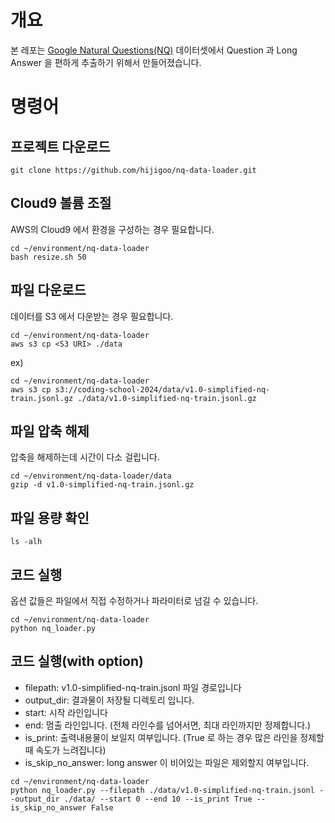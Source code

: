 # 개요
본 레포는 [Google Natural Questions(NQ)](https://ai.google.com/research/NaturalQuestions/) 데이터셋에서 Question 과 Long Answer 을 편하게 추출하기 위해서 만들어졌습니다.

# 명령어

## 프로젝트 다운로드
```
git clone https://github.com/hijigoo/nq-data-loader.git
```

## Cloud9 볼륨 조절
AWS의 Cloud9 에서 환경을 구성하는 경우 필요합니다.
```
cd ~/environment/nq-data-loader
bash resize.sh 50
```

## 파일 다운로드
데이터를 S3 에서 다운받는 경우 필요합니다.
```
cd ~/environment/nq-data-loader
aws s3 cp <S3 URI> ./data
```

ex)
```
cd ~/environment/nq-data-loader
aws s3 cp s3://coding-school-2024/data/v1.0-simplified-nq-train.jsonl.gz ./data/v1.0-simplified-nq-train.jsonl.gz
```

## 파일 압축 해제
압축을 해제하는데 시간이 다소 걸립니다.
```
cd ~/environment/nq-data-loader/data
gzip -d v1.0-simplified-nq-train.jsonl.gz 
```

## 파일 용량 확인
```
ls -alh
```

## 코드 실행
옵션 값들은 파일에서 직접 수정하거나 파라미터로 넘길 수 있습니다.
```
cd ~/environment/nq-data-loader
python nq_loader.py
```

## 코드 실행(with option)
- filepath: v1.0-simplified-nq-train.jsonl 파일 경로입니다
- output_dir: 결과물이 저장될 디렉토리 입니다.
- start: 시작 라인입니다
- end: 멈출 라인입니다. (전체 라인수를 넘어서면, 최대 라인까지만 정제합니다.)
- is_print: 출력내용물이 보일지 여부입니다. (True 로 하는 경우 많은 라인을 정제할 때 속도가 느려집니다)
- is_skip_no_answer: long answer 이 비어있는 파일은 제외할지 여부입니다.
```
cd ~/environment/nq-data-loader
python nq_loader.py --filepath ./data/v1.0-simplified-nq-train.jsonl --output_dir ./data/ --start 0 --end 10 --is_print True --is_skip_no_answer False
```
